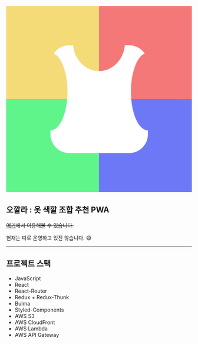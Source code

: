 <img src="src/resources/logo.png" />

## 오깔라 : 옷 색깔 조합 추천 PWA

~~[여기](https://d1ys81f4zruh8t.cloudfront.net/)에서 이용해볼 수 있습니다.~~

현재는 따로 운영하고 있진 않습니다. 😅

---

## 프로젝트 스택

- JavaScript
- React
- React-Router
- Redux + Redux-Thunk
- Bulma
- Styled-Components
- AWS S3
- AWS CloudFront
- AWS Lambda
- AWS API Gateway
